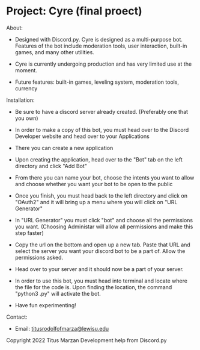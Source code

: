 # Project: Cyre (final proect)

About:
- Designed with Discord.py. Cyre is designed as a multi-purpose bot. Features of the bot include moderation tools, user interaction, built-in games, and many other utilities.

- Cyre is currently undergoing production and has very limited use at the moment.

- Future features: built-in games, leveling system, moderation tools, currency

Installation:
- Be sure to have a discord server already created. (Preferably one that you own)

- In order to make a copy of this bot, you must head over to the Discord Developer website and head over to your Applications

- There you can create a new application

- Upon creating the application, head over to the "Bot" tab on the left directory and click "Add Bot"

- From there you can name your bot, choose the intents you want to allow and choose whether you want your bot to be open to the public

- Once you finish, you must head back to the left directory and click on "OAuth2" and it will bring up a menu where you will click on "URL Generator"

- In "URL Generator" you must click "bot" and choose all the permissions you want. (Choosing Administar will allow all permissions and make this step faster)

- Copy the url on the bottom and open up a new tab. Paste that URL and select the server you want your discord bot to be a part of. Allow the permissions asked.

- Head over to your server and it should now be a part of your server.

- In order to use this bot, you must head into terminal and locate where the file for the code is. Upon finding the location, the command "python3 <filename>.py" will activate the bot.

- Have fun experimenting!

Contact:
- Email: titusrodolfofmarza@lewisu.edu

Copyright 2022 Titus Marzan
Development help from Discord.py
